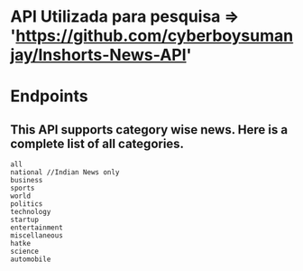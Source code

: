 # API Utilizada para pesquisa => 'https://github.com/cyberboysumanjay/Inshorts-News-API'

# Endpoints

## This API supports category wise news. Here is a complete list of all categories.

    all
    national //Indian News only
    business
    sports
    world
    politics
    technology
    startup
    entertainment
    miscellaneous
    hatke
    science
    automobile
